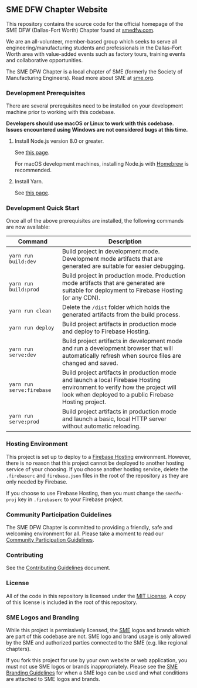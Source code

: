 ## SME DFW Chapter Website

This repository contains the source code for the official homepage of the SME
DFW (Dallas-Fort Worth) Chapter found at [smedfw.com](https://www.smedfw.com).

We are an all-volunteer, member-based group which seeks to serve all
engineering/manufacturing students and professionals in the Dallas-Fort Worth
area with value-added events such as factory tours, training events and
collaborative opportunities.

The SME DFW Chapter is a local chapter of SME (formerly the Society of
Manufacturing Engineers). Read more about SME at [sme.org](http://www.sme.org/).

### Development Prerequisites

There are several prerequisites need to be installed on your development
machine prior to working with this codebase.

**Developers should use macOS or Linux to work with this codebase. Issues
encountered using Windows are not considered bugs at this time.**

1.  Install Node.js version 8.0 or greater.

    See [this page](https://nodejs.org/en/download/).

    For macOS development machines, installing Node.js with [Homebrew](https://brew.sh/)
    is recommended.

2.  Install Yarn.

    See [this page](https://yarnpkg.com/en/docs/install).

### Development Quick Start

Once all of the above prerequisites are installed, the following commands are
now available:

| Command                   | Description                                                                                                                                                                        |
| ------------------------- | ---------------------------------------------------------------------------------------------------------------------------------------------------------------------------------- |
| `yarn run build:dev`      | Build project in development mode. Development mode artifacts that are generated are suitable for easier debugging.                                                                |
| `yarn run build:prod`     | Build project in production mode. Production mode artifacts that are generated are suitable for deployment to Firebase Hosting (or any CDN).                                       |
| `yarn run clean`          | Delete the `/dist` folder which holds the generated artifacts from the build process.                                                                                              |
| `yarn run deploy`         | Build project artifacts in production mode and deploy to Firebase Hosting.                                                                                                         |
| `yarn run serve:dev`      | Build project artifacts in development mode and run a development browser that will automatically refresh when source files are changed and saved.                                 |
| `yarn run serve:firebase` | Build project artifacts in production mode and launch a local Firebase Hosting environment to verify how the project will look when deployed to a public Firebase Hosting project. |
| `yarn run serve:prod`     | Build project artifacts in production mode and launch a basic, local HTTP server without automatic reloading.                                                                      |

### Hosting Environment

This project is set up to deploy to a [Firebase Hosting](https://firebase.google.com/docs/hosting/)
environment. However, there is no reason that this project cannot be deployed to
another hosting service of your choosing. If you choose another hosting service,
delete the `.firebaserc` and `firebase.json` files in the root of the
repository as they are only needed by Firebase.

If you choose to use Firebase Hosting, then you must change the `smedfw-proj`
key in `.firebaserc` to your Firebase project.

### Community Participation Guidelines

The SME DFW Chapter is committed to providing a friendly, safe and welcoming
environment for all. Please take a moment to read our
<a href="https://github.com/smedfw/community-guidelines/blob/master/README.md">Community Participation Guidelines</a>.

### Contributing

See the [Contributing Guidelines](.github/CONTRIBUTING.md) document.

### License

All of the code in this repository is licensed under the [MIT License](https://choosealicense.com/licenses/mit/).
A copy of this license is included in the root of this repository.

### SME Logos and Branding

While this project is permissively licensed, the [SME](http://www.sme.org/) logos
and brands which are part of this codebase are not. SME logo and brand usage
is only allowed by the SME and authorized parties connected to the SME (e.g.
like regional chapters).

If you fork this project for use by your own website or web application, you
must not use SME logos or brands inappropriately. Please see the
[SME Branding Guidelines](http://www.sme.org/sme-logo/) for when a SME logo
can be used and what conditions are attached to SME logos and brands.
